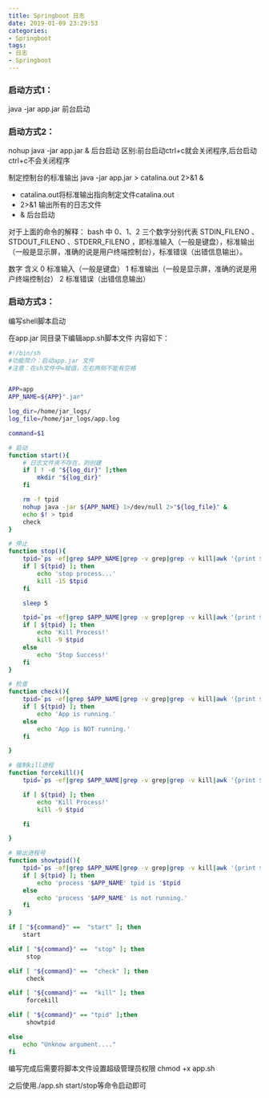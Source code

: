 ```yaml
---
title: Springboot 日志
date: 2019-01-09 23:29:53
categories:
- Springboot
tags:
- 日志
- Springboot
---
```


### 启动方式1：

java -jar app.jar 前台启动

### 启动方式2：

nohup java -jar app.jar & 后台启动
 区别:前台启动ctrl+c就会关闭程序,后台启动ctrl+c不会关闭程序

制定控制台的标准输出
 java -jar app.jar > catalina.out  2>&1 &

- catalina.out将标准输出指向制定文件catalina.out
- 2>&1 输出所有的日志文件
- & 后台启动

对于上面的命令的解释：
 bash 中 0、1、2 三个数字分别代表 STDIN_FILENO 、 STDOUT_FILENO 、STDERR_FILENO ，即标准输入（一般是键盘），标准输出（一般是显示屏，准确的说是用户终端控制台），标准错误（出错信息输出）。

数字  含义
 0   标准输入（一般是键盘）
 1   标准输出（一般是显示屏，准确的说是用户终端控制台）
 2   标准错误（出错信息输出）

### 启动方式3：

编写shell脚本启动

在app.jar 同目录下编辑app.sh脚本文件
 内容如下：

```sh
#!/bin/sh
#功能简介：启动app.jar 文件
#注意：在sh文件中=赋值，左右两侧不能有空格


APP=app
APP_NAME=${APP}".jar"

log_dir=/home/jar_logs/
log_file=/home/jar_logs/app.log

command=$1

# 启动
function start(){
    # 日志文件夹不存在，则创建
    if [ ! -d "${log_dir}" ];then
        mkdir "${log_dir}"
    fi

    rm -f tpid
    nohup java -jar ${APP_NAME} 1>/dev/null 2>"${log_file}" &
    echo $! > tpid
    check
}

# 停止
function stop(){
    tpid=`ps -ef|grep $APP_NAME|grep -v grep|grep -v kill|awk '{print $2}'`
    if [ ${tpid} ]; then
        echo 'stop process...'
        kill -15 $tpid
    fi

    sleep 5

    tpid=`ps -ef|grep $APP_NAME|grep -v grep|grep -v kill|awk '{print $2}'`
    if [ ${tpid} ]; then
        echo 'Kill Process!'
        kill -9 $tpid
    else
        echo 'Stop Success!'
    fi
}

# 检查
function check(){
    tpid=`ps -ef|grep $APP_NAME|grep -v grep|grep -v kill|awk '{print $2}'`
    if [ ${tpid} ]; then
        echo 'App is running.'
    else
        echo 'App is NOT running.'
    fi

}

# 强制kill进程
function forcekill(){
    tpid=`ps -ef|grep $APP_NAME|grep -v grep|grep -v kill|awk '{print $2}'`

    if [ ${tpid} ]; then
        echo 'Kill Process!'
        kill -9 $tpid

    fi

}

# 输出进程号
function showtpid(){
    tpid=`ps -ef|grep $APP_NAME|grep -v grep|grep -v kill|awk '{print $2}'`
    if [ ${tpid} ]; then
        echo 'process '$APP_NAME' tpid is '$tpid
    else
        echo 'process '$APP_NAME' is not running.'
    fi
}

if [ "${command}" ==  "start" ]; then
    start

elif [ "${command}" ==  "stop" ]; then
     stop

elif [ "${command}" ==  "check" ]; then
     check

elif [ "${command}" ==  "kill" ]; then
     forcekill

elif [ "${command}" == "tpid" ];then
     showtpid

else
    echo "Unknow argument...."
fi
```

编写完成后需要将脚本文件设置超级管理员权限
 chmod +x app.sh

之后使用./app.sh start/stop等命令启动即可
